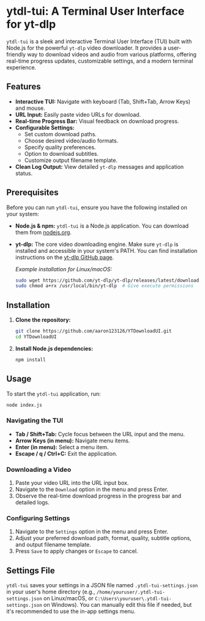 # ytdl-tui: A Terminal User Interface for yt-dlp

`ytdl-tui` is a sleek and interactive Terminal User Interface (TUI) built with Node.js for the powerful `yt-dlp` video downloader. It provides a user-friendly way to download videos and audio from various platforms, offering real-time progress updates, customizable settings, and a modern terminal experience.

## Features

*   **Interactive TUI:** Navigate with keyboard (Tab, Shift+Tab, Arrow Keys) and mouse.
*   **URL Input:** Easily paste video URLs for download.
*   **Real-time Progress Bar:** Visual feedback on download progress.
*   **Configurable Settings:**
    *   Set custom download paths.
    *   Choose desired video/audio formats.
    *   Specify quality preferences.
    *   Option to download subtitles.
    *   Customize output filename template.
*   **Clean Log Output:** View detailed `yt-dlp` messages and application status.

## Prerequisites

Before you can run `ytdl-tui`, ensure you have the following installed on your system:

*   **Node.js & npm:** `ytdl-tui` is a Node.js application. You can download them from [nodejs.org](https://nodejs.org/).
*   **yt-dlp:** The core video downloading engine. Make sure `yt-dlp` is installed and accessible in your system's PATH. You can find installation instructions on the [yt-dlp GitHub page](https://github.com/yt-dlp/yt-dlp).

    *Example installation for Linux/macOS:*
    ```bash
    sudo wget https://github.com/yt-dlp/yt-dlp/releases/latest/download/yt-dlp -O /usr/local/bin/yt-dlp
    sudo chmod a+rx /usr/local/bin/yt-dlp  # Give execute permissions
    ```

## Installation

1.  **Clone the repository:**
    ```bash
    git clone https://github.com/aaron123126/YTDownloadUI.git
    cd YTDownloadUI
    ```

2.  **Install Node.js dependencies:**
    ```bash
    npm install
    ```

## Usage

To start the `ytdl-tui` application, run:

```bash
node index.js
```

### Navigating the TUI

*   **Tab / Shift+Tab:** Cycle focus between the URL input and the menu.
*   **Arrow Keys (in menu):** Navigate menu items.
*   **Enter (in menu):** Select a menu item.
*   **Escape / q / Ctrl+C:** Exit the application.

### Downloading a Video

1.  Paste your video URL into the URL input box.
2.  Navigate to the `Download` option in the menu and press Enter.
3.  Observe the real-time download progress in the progress bar and detailed logs.

### Configuring Settings

1.  Navigate to the `Settings` option in the menu and press Enter.
2.  Adjust your preferred download path, format, quality, subtitle options, and output filename template.
3.  Press `Save` to apply changes or `Escape` to cancel.

## Settings File

`ytdl-tui` saves your settings in a JSON file named `.ytdl-tui-settings.json` in your user's home directory (e.g., `/home/youruser/.ytdl-tui-settings.json` on Linux/macOS, or `C:\Users\youruser\.ytdl-tui-settings.json` on Windows). You can manually edit this file if needed, but it's recommended to use the in-app settings menu.
